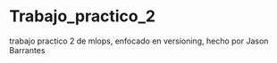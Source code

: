# Trabajo_practico_2
trabajo practico 2 de mlops, enfocado en versioning, hecho por Jason Barrantes
